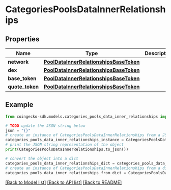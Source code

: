 # CategoriesPoolsDataInnerRelationships


## Properties

Name | Type | Description | Notes
------------ | ------------- | ------------- | -------------
**network** | [**PoolDataInnerRelationshipsBaseToken**](PoolDataInnerRelationshipsBaseToken.md) |  | [optional] 
**dex** | [**PoolDataInnerRelationshipsBaseToken**](PoolDataInnerRelationshipsBaseToken.md) |  | [optional] 
**base_token** | [**PoolDataInnerRelationshipsBaseToken**](PoolDataInnerRelationshipsBaseToken.md) |  | [optional] 
**quote_token** | [**PoolDataInnerRelationshipsBaseToken**](PoolDataInnerRelationshipsBaseToken.md) |  | [optional] 

## Example

```python
from coingecko-sdk.models.categories_pools_data_inner_relationships import CategoriesPoolsDataInnerRelationships

# TODO update the JSON string below
json = "{}"
# create an instance of CategoriesPoolsDataInnerRelationships from a JSON string
categories_pools_data_inner_relationships_instance = CategoriesPoolsDataInnerRelationships.from_json(json)
# print the JSON string representation of the object
print(CategoriesPoolsDataInnerRelationships.to_json())

# convert the object into a dict
categories_pools_data_inner_relationships_dict = categories_pools_data_inner_relationships_instance.to_dict()
# create an instance of CategoriesPoolsDataInnerRelationships from a dict
categories_pools_data_inner_relationships_from_dict = CategoriesPoolsDataInnerRelationships.from_dict(categories_pools_data_inner_relationships_dict)
```
[[Back to Model list]](../README.md#documentation-for-models) [[Back to API list]](../README.md#documentation-for-api-endpoints) [[Back to README]](../README.md)


